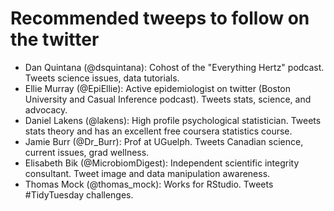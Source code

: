 # Recommended tweeps to follow on the twitter

* Dan Quintana (@dsquintana): Cohost of the "Everything Hertz" podcast. Tweets science issues, data tutorials.
* Ellie Murray (@EpiEllie): Active epidemiologist on twitter (Boston University and Casual Inference podcast). Tweets stats, science, and advocacy.
* Daniel Lakens (@lakens): High profile psychological statistician. Tweets stats theory and has an excellent free coursera statistics course.
* Jamie Burr (@Dr_Burr): Prof at UGuelph. Tweets Canadian science, current issues, grad wellness.
* Elisabeth Bik (@MicrobiomDigest): Independent scientific integrity consultant. Tweet image and data manipulation awareness.
* Thomas Mock (@thomas_mock): Works for RStudio. Tweets #TidyTuesday challenges.
